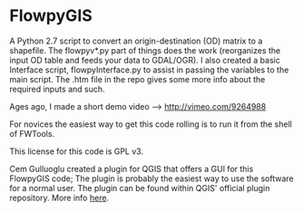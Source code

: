 FlowpyGIS
=========

A Python 2.7 script to convert an origin-destination (OD) matrix to a shapefile. The flowpyv*.py part of things does the work (reorganizes the input OD table and feeds your data to GDAL/OGR). I also created a basic Interface script, flowpyInterface.py to assist in passing the variables to the main script. The .htm file in the repo gives some more info about the required inputs and such.

Ages ago, I made a short demo video --> http://vimeo.com/9264988

For novices the easiest way to get this code rolling is to run it from the shell of FWTools.

This license for this code is GPL v3.  

Cem Gulluoglu created a plugin for QGIS that offers a GUI for this FlowpyGIS code; The plugin is probably the easiest way to use the software for a normal user. The plugin can be found within QGIS' official plugin repository. More info [here](http://95.9.195.180/).
